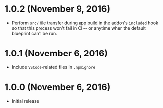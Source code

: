 # 1.0.2 (November 9, 2016)

- Perform `src/` file transfer during app build in the addon's `included` hook
so that this process won't fail in CI -- or anytime when the default blueprint can't
be run.


# 1.0.1 (November 6, 2016)

- Include `VSCode`-related files in `.npmignore`


# 1.0.0 (November 6, 2016)

- Initial release
